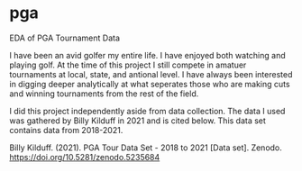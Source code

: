 # pga
EDA of PGA Tournament Data

I have been an avid golfer my entire life. I have enjoyed both watching and playing golf. 
At the time of this project I still compete in amatuer tournaments at local, state, and antional level. 
I have always been interested in digging deeper analytically at what seperates those who are making cuts and winning tournaments from the rest of the field.

I did this project independently aside from data collection. 
The data I used was gathered by Billy Kilduff in 2021 and is cited below. 
This data set contains data from 2018-2021.

Billy Kilduff. (2021). PGA Tour Data Set - 2018 to 2021 [Data set]. Zenodo. https://doi.org/10.5281/zenodo.5235684

